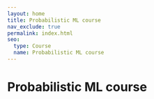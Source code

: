 ```yaml
---
layout: home
title: Probabilistic ML course 
nav_exclude: true
permalink: index.html
seo:
  type: Course
  name: Probabilistic ML course 
---
```


# Probabilistic ML course 
